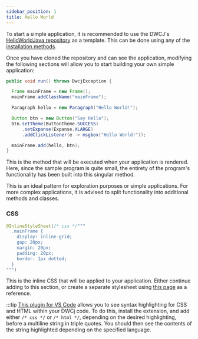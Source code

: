 ```yaml
---
sidebar_position: 1
title: Hello World
---
```


To start a simple application, it is recommended to use the DWCJ's [HelloWorldJava repository](https://github.com/DwcJava/HelloWorldJava) as a template. This can be done using any of the [installation methods](../../installation/installation.md).

Once you have cloned the repository and can see the application, modifying the following sections will allow you to start building your own simple application:

```java
public void run() throws DwcjException {

  Frame mainFrame = new Frame();
  mainFrame.addClassName("mainFrame");

  Paragraph hello = new Paragraph("Hello World!");

  Button btn = new Button("Say Hello");
  btn.setTheme(ButtonTheme.SUCCESS)
      .setExpanse(Expanse.XLARGE)
      .addClickListener(e -> msgbox("Hello World!"));

  mainFrame.add(hello, btn);
}
```

This is the method that will be executed when your application is rendered. Here, since the sample program is quite small, the entirety of the program's functionality has been built into this singular method. 

This is an ideal pattern for exploration purposes or simple applications. For more complex applications, it is advised to split functionality into additional methods and classes.

###  CSS

```java
@InlineStyleSheet(/* css */"""
  .mainFrame {
    display: inline-grid;
    gap: 20px;
    margin: 20px;
    padding: 20px;
    border: 1px dotted;
  }
""")
```

This is the inline CSS that will be applied to your application. Either continue adding to this section, or create a separate stylesheet using [this page](../../styling/getting_started.md) as a reference.

:::tip
[This plugin for VS Code](https://marketplace.visualstudio.com/items?itemName=BEU.vscode-java-html&ssr=false#overview) allows you to see syntax highlighting for CSS and HTML within your DWCj code. To do this, install the extension, and add either `/* css */` or `/* html */`, depending on the desired highlighting, before a multiline string in triple quotes. You should then see the contents of the string highlighted depending on the specified language.  
